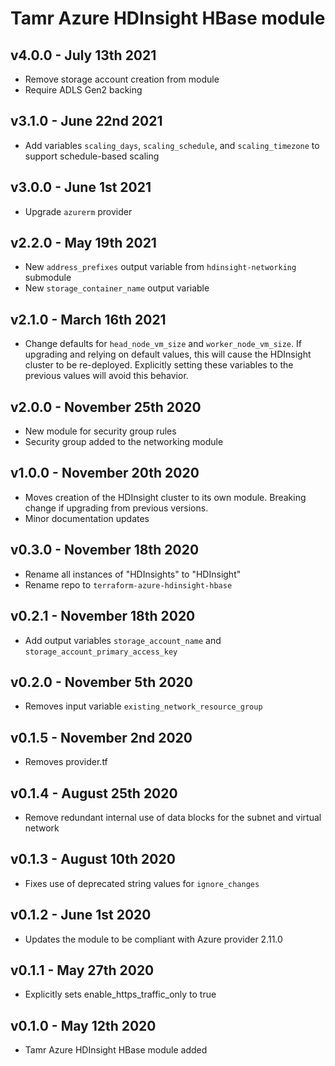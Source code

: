 # Tamr Azure HDInsight HBase module

## v4.0.0 - July 13th 2021
* Remove storage account creation from module
* Require ADLS Gen2 backing

## v3.1.0 - June 22nd 2021
* Add variables `scaling_days`, `scaling_schedule`, and `scaling_timezone` to support schedule-based scaling

## v3.0.0 - June 1st 2021
* Upgrade `azurerm` provider

## v2.2.0 - May 19th 2021
* New `address_prefixes` output variable from `hdinsight-networking` submodule
* New `storage_container_name` output variable

## v2.1.0 - March 16th 2021
* Change defaults for `head_node_vm_size` and `worker_node_vm_size`.  If
  upgrading and relying on default values, this will cause the
  HDInsight cluster to be re-deployed.  Explicitly setting these
  variables to the previous values will avoid this behavior.

## v2.0.0 - November 25th 2020
* New module for security group rules
* Security group added to the networking module

## v1.0.0 - November 20th 2020
* Moves creation of the HDInsight cluster to its own module. Breaking change if upgrading from
 previous versions.
* Minor documentation updates

## v0.3.0 - November 18th 2020
* Rename all instances of "HDInsights" to "HDInsight"
* Rename repo to `terraform-azure-hdinsight-hbase`

## v0.2.1 - November 18th 2020
* Add output variables `storage_account_name` and `storage_account_primary_access_key`

## v0.2.0 - November 5th 2020
* Removes input variable `existing_network_resource_group`

## v0.1.5 - November 2nd 2020
* Removes provider.tf

## v0.1.4 - August 25th 2020
* Remove redundant internal use of data blocks for the subnet and virtual network

## v0.1.3 - August 10th 2020
* Fixes use of deprecated string values for `ignore_changes`

## v0.1.2 - June 1st 2020
* Updates the module to be compliant with Azure provider 2.11.0

## v0.1.1 - May 27th 2020
* Explicitly sets enable_https_traffic_only to true

## v0.1.0 - May 12th 2020
* Tamr Azure HDInsight HBase module added
